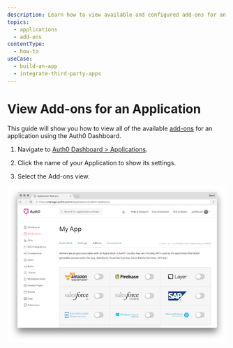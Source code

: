 ```yaml
---
description: Learn how to view available and configured add-ons for an application registered with Auth0.
topics:
  - applications
  - add-ons
contentType:
  - how-to
useCase:
  - build-an-app
  - integrate-third-party-apps
---
```


# View Add-ons for an Application

This guide will show you how to view all of the available [add-ons](/applications/concepts/add-ons) for an application using the Auth0 Dashboard.

1. Navigate to [Auth0 Dashboard > Applications](${manage_url}/#/applications).

2. Click the name of your Application to show its settings.

3. Select the Add-ons view.

![Application Addons List](/media/articles/applications/addons-dashboard-list.png)
